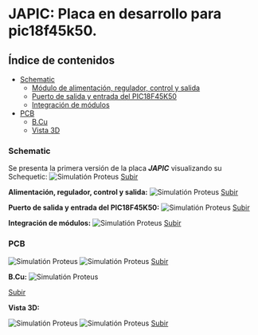 <a name="top"></a>
# JAPIC: Placa en desarrollo para pic18f45k50. 
 
## Índice de contenidos
* [Schematic](#item1)
    * [Módulo de alimentación, regulador, control y salida](#item3)
    * [Puerto de salida y entrada del PIC18F45K50](#item4)
    * [Integración de módulos](#item5)
* [PCB](#item2)
    * [B.Cu](#item7)
    * [Vista 3D](#item8)
 

 
<a name="item1"></a>
### Schematic
 
Se presenta la primera versión de la placa ***JAPIC*** visualizando su Schequetic:
![Simulatión Proteus](/Img/1.png)
[Subir](#top) 

<a name="item3"></a>
 **Alimentación, regulador, control y salida:**
![Simulatión Proteus](/Img/2.png)
[Subir](#top)

<a name="item4"></a>
**Puerto de salida y entrada del PIC18F45K50:**
![Simulatión Proteus](/Img/3.png)
[Subir](#top)

<a name="item5"></a>
**Integración de módulos:**
![Simulatión Proteus](/Img/4.png)
 [Subir](#top)

 
<a name="item2"></a>
### PCB

![Simulatión Proteus](/Img/5.png)
![Simulatión Proteus](/Img/7.png)
<a name="item5"></a>
[Subir](#top)


<a name="item7"></a>
**B.Cu:**
![Simulatión Proteus](/Img/6.png)

[Subir](#top)


<a name="item8"></a>

**Vista 3D:**

![Simulatión Proteus](/Img/9.png) 
![Simulatión Proteus](/Img/8.png)
[Subir](#top)
 

 
